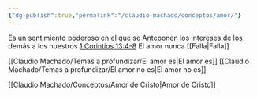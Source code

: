 ```yaml
---
{"dg-publish":true,"permalink":"/claudio-machado/conceptos/amor/"}
---
```


Es un sentimiento poderoso en el que se Anteponen los intereses de los demás a los nuestros 
[1 Corintios 13:4-8](https://wol.jw.org/es/wol/b/r4/lp-s/nwtsty/46/13#v=46:13:4-46:13:8)
El amor nunca [[Falla\|Falla]]

[[Claudio Machado/Temas a profundizar/El amor es\|El amor es]]
[[Claudio Machado/Temas a profundizar/El amor no es\|El amor no es]]


[[Claudio Machado/Conceptos/Amor de Cristo\|Amor de Cristo]]
